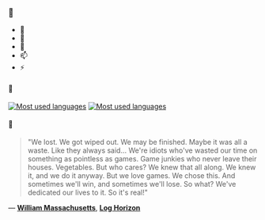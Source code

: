 ### 👋

- 🔭
- 🌱
- 💬
- 📫
- ⚡

#### 🧏

[![Most used languages](https://github-readme-stats-aynah.vercel.app/api/top-langs/?username=aynh&theme=solarized-dark&langs_count=6&layout=compact&hide_title=true)](https://github.com/anuraghazra/github-readme-stats#gh-dark-mode-only)
[![Most used languages](https://github-readme-stats-aynah.vercel.app/api/top-langs/?username=aynh&theme=solarized-light&langs_count=6&layout=compact&hide_title=true)](https://github.com/anuraghazra/github-readme-stats#gh-light-mode-only)

#### 💬

> "We lost. We got wiped out. We may be finished. Maybe it was all a waste. Like they always said... We're idiots who've wasted our time on something as pointless as games. Game junkies who never leave their houses. Vegetables. But who cares? We knew that all along. We knew it, and we do it anyway. But we love games. We chose this. And sometimes we'll win, and sometimes we'll lose. So what? We've dedicated our lives to it. So it's real!"

&mdash; [**William Massachusetts**](https://myanimelist.net/character.php?q=William%20Massachusetts&cat=character), [**Log Horizon**](https://myanimelist.net/search/all?q=Log%20Horizon&cat=all)
